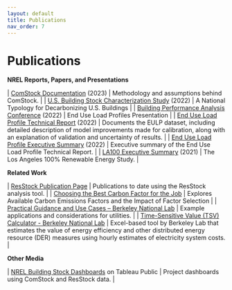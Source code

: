 ```yaml
---
layout: default
title: Publications
nav_order: 7
---
```


# Publications

**NREL Reports, Papers, and Presentations**

|     [ComStock Documentation](https://www.nrel.gov/docs/fy23osti/83819.pdf)   (2023)                        |     Methodology   and assumptions behind ComStock.                                                                                                                                      |
|     [U.S. Building Stock   Characterization Study](https://www.nrel.gov/docs/fy22osti/83063.pdf) (2022)    |     A National   Typology for Decarbonizing U.S. Buildings                                                                                                                              |
|     [Building   Performance Analysis Conference]() (2022)      |     End Use Load   Profiles Presentation                                                                                                                                                |
|     [End Use Load Profile   Technical Report](https://www.nrel.gov/docs/fy22osti/80889.pdf) (2022)         |     Documents the   EULP dataset, including detailed description of model improvements made for   calibration, along with an explanation of validation and uncertainty of   results.    |
|     [End Use Load Profile   Executive Summary](https://www.nrel.gov/docs/fy22osti/82689.pdf) (2022)        |     Executive   summary of the End Use Load Profile Technical Report.                                                                                                                   |
|     [LA100 Executive   Summary](https://www.nrel.gov/docs/fy21osti/79444-ES.pdf) (2021)                       |     The Los   Angeles 100% Renewable Energy Study.                                                                                                                                      |

**Related Work**

|     [ResStock Publication Page](https://resstock.nrel.gov/page/publications) |     Publications   to date using the ResStock analysis tool.                                                                                                                                         |
|     [Choosing the Best Carbon Factor   for the Job](https://www.osti.gov/biblio/1891472)                            |     Explores   Available Carbon Emissions Factors and the Impact of Factor Selection                                                                                                                 |
|     [Practical   Guidance and Use Cases – Berkeley National Lab](https://emp.lbl.gov/publications/end-use-load-profiles-us-building-1)               |     Example   applications and considerations for utilities.                                                                                                                                         |
|     [Time-Sensitive   Value (TSV) Calculator - Berkeley National Lab](https://emp.lbl.gov/publications/time-sensitive-value-calculator)          |     Excel-based   tool by Berkeley Lab that estimates the value of energy efficiency and other   distributed energy resource (DER) measures using hourly estimates of   electricity system costs.    |


**Other Media**

|     [NREL   Building Stock Dashboards](https://public.tableau.com/app/profile/nrel.buildingstock) on Tableau Public                       |     Project   dashboards using ComStock and ResStock data.                                                                                                                                           |
